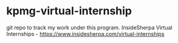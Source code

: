 # kpmg-virtual-internship
git repo to track my work under this program.
InsideSherpa Virtual Internships - https://www.insidesherpa.com/virtual-internships 
